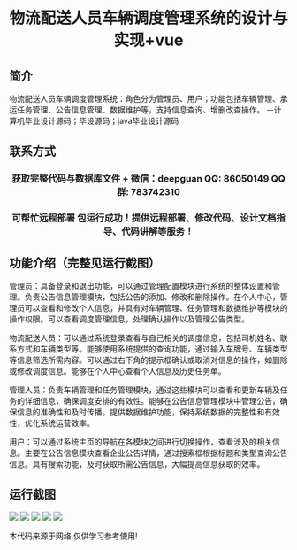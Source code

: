 <p><h1 align="center">物流配送人员车辆调度管理系统的设计与实现+vue</h1></p>

## 简介
物流配送人员车辆调度管理系统：角色分为管理员、用户；功能包括车辆管理、承运任务管理、公告信息管理、数据维护等，支持信息查询、增删改查操作。    --计算机毕业设计源码；毕设源码；java毕业设计源码


## 联系方式
<p><h3 align="center">获取完整代码与数据库文件 + 微信：deepguan QQ: 86050149 QQ群: 783742310</h3></p>
<p><h3 align="center">可帮忙远程部署 包运行成功！提供远程部署、修改代码、设计文档指导、代码讲解等服务！</h3></p>

## 功能介绍（完整见运行截图）
管理员：具备登录和退出功能，可以通过管理配置模块进行系统的整体设置和管理。负责公告信息管理模块，包括公告的添加、修改和删除操作。在个人中心，管理员可以查看和修改个人信息，并具有对车辆管理、任务管理和数据维护等模块的操作权限。可以查看调度管理信息，处理确认操作以及管理公告类型。

物流配送人员：可以通过系统登录查看与自己相关的调度信息，包括司机姓名、联系方式和车辆类型等。能够使用系统提供的查询功能，通过输入车牌号、车辆类型等信息筛选所需内容。可以通过右下角的提示框确认或取消对信息的操作，如删除或修改调度信息。能够在个人中心查看个人信息及历史任务单。

管理人员：负责车辆管理和任务管理模块，通过这些模块可以查看和更新车辆及任务的详细信息，确保调度安排的有效性。能够在公告信息管理模块中管理公告，确保信息的准确性和及时传播。提供数据维护功能，保持系统数据的完整性和有效性，优化系统运营效率。

用户：可以通过系统主页的导航在各模块之间进行切换操作，查看涉及的相关信息。主要在公告信息模块查看企业公告详情，通过搜索框根据标题和类型查询公告信息。具有搜索功能，及时获取所需公告信息，大幅提高信息获取的效率。


## 运行截图
![](https://bs-1329754181.cos.ap-shanghai.myqcloud.com/ssm/LogisticsDistributionVehicleDispatchManagementSystem/img/001.jpg)
![](https://bs-1329754181.cos.ap-shanghai.myqcloud.com/ssm/LogisticsDistributionVehicleDispatchManagementSystem/img/002.jpg)
![](https://bs-1329754181.cos.ap-shanghai.myqcloud.com/ssm/LogisticsDistributionVehicleDispatchManagementSystem/img/003.jpg)
![](https://bs-1329754181.cos.ap-shanghai.myqcloud.com/ssm/LogisticsDistributionVehicleDispatchManagementSystem/img/004.jpg)
![](https://bs-1329754181.cos.ap-shanghai.myqcloud.com/ssm/LogisticsDistributionVehicleDispatchManagementSystem/img/005.jpg)

<p>本代码来源于网络,仅供学习参考使用!</p>
